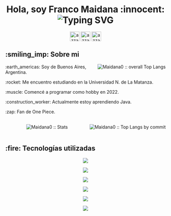 <h1 align="center">Hola, soy Franco Maidana :innocent:    <img align="center" src="https://readme-typing-svg.demolab.com?font=Fira+Code&size=22&pause=1000&right=true&vCenter=true&width=438&lines=Full+Stack+Web+Developer" alt="Typing SVG" />
</h1>
   <p align="center">
   <a href="www.linkedin.com/in/maidana-franco07" target="blank"><img align="center"
         src="https://img.shields.io/badge/linkedin-%231DA1F2.svg?style=for-the-badge&logo=linkedin&logoColor=white"
         alt="azzar" height="30"/></a>
   <a href="mailto:equipo.maidana.franco07@gmail.com" target="blank"><img align="center"
         src="https://img.shields.io/badge/gmail-EA4335.svg?style=for-the-badge&logo=gmail&logoColor=white"
         alt="azzar" height="30"/></a>
   <a href="https://www.instagram.com/franco_maidana07/" target="blank"><img align="center"
         src="https://img.shields.io/badge/instagram-%23E4405F.svg?style=for-the-badge&logo=Instagram&logoColor=white"
         alt="azzar" height="30"/></a
</p>


<h2>:smiling_imp: Sobre mi</h2>
<img  align="right" src="https://github-readme-stats.vercel.app/api/top-langs/?username=Maidana0&langs_count=6&theme=gruvbox&layout=compact&hide_border=true&locale=es" alt="Maidana0 :: overall Top Langs" />
<div align="left">
   <p>:earth_americas: Soy de Buenos Aires, Argentina.</p>
   <p>:rocket: Me encuentro estudiando en la Universidad N. de La Matanza.</p>
   <p>:muscle: Comencé a programar como hobby en 2022.</p>
   <p>:construction_worker: Actualmente estoy aprendiendo Java.</p>
   <p>:zap: Fan de One Piece. </p>
</div>
<br/>
<div align="center">
  <img align="center"   alt="Maidana0 :: Stats"  src="https://github-readme-stats.vercel.app/api?username=Maidana0&show_icons=true&theme=gruvbox&layout=compact&hide_border=true&locale=es" />
  <img align="right" src="https://github-profile-summary-cards.vercel.app/api/cards/most-commit-language?username=Maidana0&theme=gruvbox&layout=compact&hide_border=true&locale=es" alt="Maidana0 :: Top Langs by commit" />
</div>
<br/>
<h2>:fire: Tecnologías utilizadas</h2>
<div>
<p align="center">
  <a href="https://skillicons.dev">
    <img src="https://skillicons.dev/icons?i=vscode,eclipse,git,nodejs,npm,bun,figma" />
  </a>
</p>
<p align="center">
  <a href="https://skillicons.dev">
    <img src="https://skillicons.dev/icons?i=html,css,javascript,typescript,python,java,astro" />
  </a>
</p>
<p align="center">
  <a href="https://skillicons.dev">
    <img src="https://skillicons.dev/icons?i=react,vite,nextjs,express,nestjs,django," />
  </a>
</p>
<p align="center">
  <a href="https://skillicons.dev">
    <img src="https://skillicons.dev/icons?i=mongodb,firebase,sequelize,prisma,,," />
  </a>
</p>
<p align="center">
  <a href="https://skillicons.dev">
    <img src="https://skillicons.dev/icons?i=bootstrap,tailwind,sass,materialui,styledcomponents,," />
  </a>
</p>
   <p align="center">
  <a href="https://skillicons.dev">
    <img src="https://skillicons.dev/icons?i=vercel,netlify,github,postman,swagger,," />
  </a>
</p>
</div>
